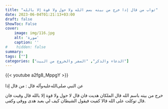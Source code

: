 ```yaml
---
title: "ثواب من قال إذا خرج من بيته بسم الله ولا حول ولا قوة إلا بالله"
date: 2023-06-04T01:21:13+03:00
draft: false
ShowToc: False
cover:
    image: img/116.jpg
    alt: 'صورة'
    caption: ''
#    hidden: false
summary: 
tags: [""]
categories: ["الدعاء والذكر", "السفر والخروج من البيت"]
---
```

{{< youtube a2fg8_MppgY >}}  
 <br>
عن النبي صلى‌الله‌عليه‌وآله قال : من قال إذا
 
خرج من بيته باسم الله قال الملكان هديت فان قال لا حول ولا قوة إلا
بالله قال وقيت فان قال توكلت على الله قالا كفيت فيقول الشيطان كيف
لي بعبد هدى ووقى وكفى.

